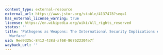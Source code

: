 ```yaml
---
content_type: external-resource
external_url: https://www.jstor.org/stable/4137478?seq=1
has_external_license_warning: true
license: https://en.wikipedia.org/wiki/All_rights_reserved
status: ''
title: 'Pathogens as Weapons: The International Security Implications of Biological
  Warfare'
uid: 9ee9325c-8412-438d-af68-867622304e7f
wayback_url: ''
---
```

